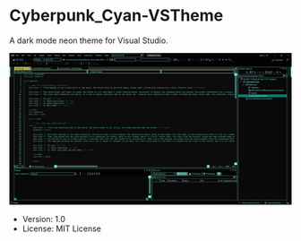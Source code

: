 # Cyberpunk_Cyan-VSTheme

A dark mode neon theme for Visual Studio.

![The theme](Cyberpunk_Cyan-screenshot.jpg)

- Version: 1.0
- License: MIT License
